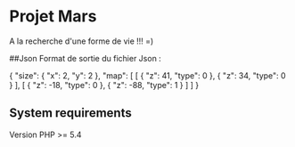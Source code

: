 Projet Mars
=============
A la recherche d'une forme de vie !!! =)



##Json
Format de sortie du fichier Json :


{
    "size": {
        "x": 2,
        "y": 2
    },
    "map": [
        [
            {
                "z": 41,
                "type": 0
            },
            {
                "z": 34,
                "type": 0
            }
        ],
        [
            {
                "z": -18,
                "type": 0
            },
            {
                "z": -88,
                "type": 1
            }
        ]
    ]
}

## System requirements

Version PHP >= 5.4